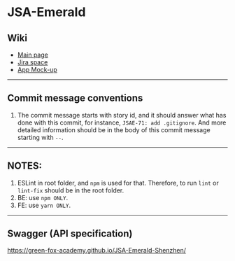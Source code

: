# JSA-Emerald

## Wiki

- [Main page](https://github.com/green-fox-academy/jsa-shenzhen-2019-syllabus/tree/master/teaching-materials/project-phase)
- [Jira space](https://jira.greenfox.academy/secure/RapidBoard.jspa?rapidView=183&projectKey=JSAE&view=planning&selectedIssue=JSAE-71&issueLimit=100)
- [App Mock-up](https://app.moqups.com/IGierD7N0L/view/page/a2680404d)

---

## Commit message conventions

1. The commit message starts with story id, and it should answer what has done with this commit, for instance, `JSAE-71: add .gitignore`. And more detailed information should be in the body of this commit message starting with `--`.

---

## NOTES:

1. ESLint in root folder, and `npm` is used for that. Therefore, to run `lint` or `lint-fix` should be in the root folder.
2. BE: use `npm ONLY`.
3. FE: use `yarn ONLY`.

---

## Swagger (API specification)

https://green-fox-academy.github.io/JSA-Emerald-Shenzhen/
